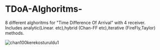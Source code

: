 # TDoA-Alghoritms-

8 different alghoritms for "Time Difference Of Arrival" with 4 receiver.
Includes analytic(Linear. etc),hybrid (Chan-FF etc),iterative (FireFly,Taylor) methods.

![chan100kerekosturuldu1](https://user-images.githubusercontent.com/110200657/230389420-ae5e68db-764d-4041-a25c-e26ea041cb34.png)
